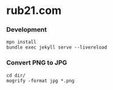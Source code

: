 # rub21.com

### Development

```
mpn install
bundle exec jekyll serve --livereload
```


### Convert PNG to JPG

```
cd dir/
mogrify -format jpg *.png
```